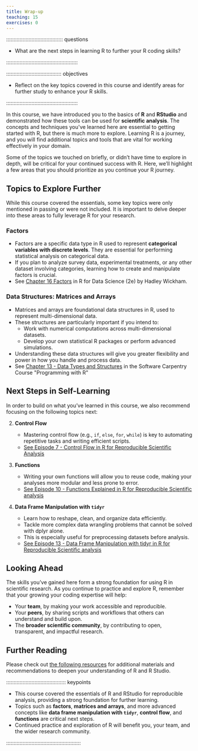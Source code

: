```yaml
---
title: Wrap-up
teaching: 15
exercises: 0
---
```


:::::::::::::::::::::::::::::::::::::: questions 

- What are the next steps in learning R to further your R coding skills?

::::::::::::::::::::::::::::::::::::::::::::::::

::::::::::::::::::::::::::::::::::::: objectives

- Reflect on the key topics covered in this course and identify areas for further study to enhance your R skills.

::::::::::::::::::::::::::::::::::::::::::::::::

In this course, we have introduced you to the basics of **R** and **RStudio** and demonstrated how these tools can be used for **scientific analysis**. The concepts and techniques you've learned here are essential to getting started with R, but there is much more to explore. Learning R is a journey, and you will find additional topics and tools that are vital for working effectively in your domain. 

Some of the topics we touched on briefly, or didn’t have time to explore in depth, will be critical for your continued success with R. Here, we’ll highlight a few areas that you should prioritize as you continue your R journey.


## Topics to Explore Further

While this course covered the essentials, some key topics were only mentioned in passing or were not included. It is important to delve deeper into these areas to fully leverage R for your research.

### Factors
- Factors are a specific data type in R used to represent **categorical variables with discrete levels**. They are essential for performing statistical analysis on categorical data.
- If you plan to analyze survey data, experimental treatments, or any other dataset involving categories, learning how to create and manipulate factors is crucial.
- See [Chapter 16 Factors](https://r4ds.hadley.nz/factors.html) in R for Data Science (2e) by Hadley Wickham.

### Data Structures: Matrices and Arrays
- Matrices and arrays are foundational data structures in R, used to represent multi-dimensional data. 
- These structures are particularly important if you intend to:
  - Work with numerical computations across multi-dimensional datasets.
  - Develop your own statistical R packages or perform advanced simulations.
- Understanding these data structures will give you greater flexibility and power in how you handle and process data.
- See [Chapter 13 - Data Types and Structures](https://swcarpentry.github.io/r-novice-inflammation/13-supp-data-structures.html) in the Software Carpentry Course "Programming with R"

## Next Steps in Self-Learning
In order to build on what you’ve learned in this course, we also recommend focusing on the following topics next:

2. **Control Flow**
   - Mastering control flow (e.g., `if`, `else`, `for`, `while`) is key to automating repetitive tasks and writing efficient scripts.
   - [See Episode 7 - Control Flow in R for Reproducible Scientific Analysis](https://swcarpentry.github.io/r-novice-gapminder/07-control-flow.html)

3. **Functions**
   - Writing your own functions will allow you to reuse code, making your analyses more modular and less prone to error.
   - [See Episode 10 - Functions Explained in R for Reproducible Scientific analysis](https://swcarpentry.github.io/r-novice-gapminder/10-functions.html)
   
   
1. **Data Frame Manipulation with `tidyr`**
   - Learn how to reshape, clean, and organize data efficiently.
   - Tackle more complex data wrangling problems that cannot be solved with dplyr alone.
   - This is especially useful for preprocessing datasets before analysis.
   - [See Episode 13 - Data Frame Manipulation with tidyr in R for Reproducible Scientific analysis](https://swcarpentry.github.io/r-novice-gapminder/10-functions.html)

## Looking Ahead

The skills you’ve gained here form a strong foundation for using R in scientific research. As you continue to practice and explore R, remember that your growing your coding expertise will help:
- Your **team**, by making your work accessible and reproducible.
- Your **peers**, by sharing scripts and workflows that others can understand and build upon.
- The **broader scientific community**, by contributing to open, transparent, and impactful research.

## Further Reading

Please check out [the following resources](learners/reference.md#litref) for additional materials and recommendations to deepen your understanding of R and R Studio.

:::::::::::::::::::::::::::::::::::::::: keypoints

- This course covered the essentials of R and RStudio for reproducible analysis, providing a strong foundation for further learning.
- Topics such as **factors**, **matrices and arrays**, and more advanced concepts like **data frame manipulation with `tidyr`**, **control flow**, and **functions** are critical next steps.
- Continued practice and exploration of R will benefit you, your team, and the wider research community.

::::::::::::::::::::::::::::::::::::::::::::::::::

